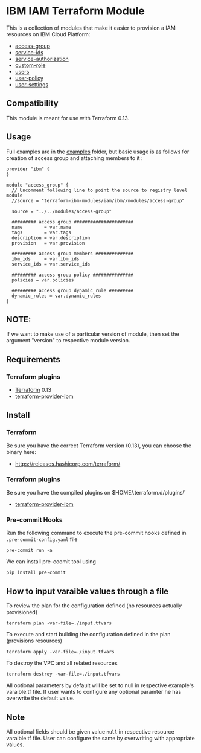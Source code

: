 # IBM IAM Terraform Module

This is a collection of modules that make it easier to provision a IAM resources on IBM Cloud Platform:
* [access-group](modules/access-group)
* [service-ids](modules/service-ids)
* [service-authorization](modules/service-authorization)
* [custom-role](modules/custom-role)
* [users](modules/users)
* [user-policy](modules/user-policy)
* [user-settings](modules/user-settings)

## Compatibility

This module is meant for use with Terraform 0.13.

## Usage

Full examples are in the [examples](./examples/) folder, but basic usage is as follows for creation of access group and attaching members to it :

```hcl
provider "ibm" {
}

module "access_group" {
  // Uncomment following line to point the source to registry level module
  //source = "terraform-ibm-modules/iam/ibm//modules/access-group"

  source = "../../modules/access-group"

  ######### access group ######################
  name        = var.name
  tags        = var.tags
  description = var.description
  provision   = var.provision

  ######### access group members ##############
  ibm_ids     = var.ibm_ids
  service_ids = var.service_ids

  ######### access group policy ###############
  policies = var.policies

  ######### access group dynamic rule #########
  dynamic_rules = var.dynamic_rules
}

```
## NOTE:

If we want to make use of a particular version of module, then set the argument "version" to respective module version.

## Requirements

### Terraform plugins

- [Terraform](https://www.terraform.io/downloads.html) 0.13
- [terraform-provider-ibm](https://github.com/IBM-Cloud/terraform-provider-ibm)

## Install

### Terraform

Be sure you have the correct Terraform version (0.13), you can choose the binary here:
- https://releases.hashicorp.com/terraform/

### Terraform plugins

Be sure you have the compiled plugins on $HOME/.terraform.d/plugins/

- [terraform-provider-ibm](https://github.com/IBM-Cloud/terraform-provider-ibm)

### Pre-commit Hooks

Run the following command to execute the pre-commit hooks defined in `.pre-commit-config.yaml` file

  `pre-commit run -a`

We can install pre-coomit tool using

  `pip install pre-commit`

## How to input varaible values through a file

To review the plan for the configuration defined (no resources actually provisioned)

`terraform plan -var-file=./input.tfvars`

To execute and start building the configuration defined in the plan (provisions resources)

`terraform apply -var-file=./input.tfvars`

To destroy the VPC and all related resources

`terraform destroy -var-file=./input.tfvars`

All optional parameters by default will be set to null in respective example's varaible.tf file. If user wants to configure any optional paramter he has overwrite the default value.

## Note

All optional fields should be given value `null` in respective resource varaible.tf file. User can configure the same by overwriting with appropriate values.